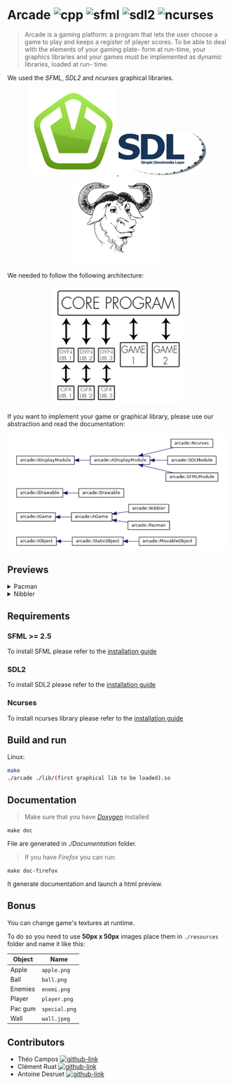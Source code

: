 # Arcade ![cpp](https://img.shields.io/badge/C%2B%2B-00599C?style=for-the-badge&logo=c%2B%2B&logoColor=white) ![sfml](https://img.shields.io/badge/SFML-8CC445?style=for-the-badge&logo=SFML&logoColor=white) ![sdl2](https://img.shields.io/badge/SDL2-A42E2B?style=for-the-badge&logo=GNU&logoColor=white) ![ncurses](https://img.shields.io/badge/Ncurses-000000?style=for-the-badge&logo=GNU&logoColor=white)

> Arcade is a gaming platform: a program that lets the user choose a game to play and keeps a register of player scores. To be able to deal with the elements of your gaming plate- form at run-time, your graphics libraries and your games must be implemented as dynamic libraries, loaded at run- time.

We used the _SFML_, _SDL2_ and _ncurses_ graphical libraries.

<p align="center">
  <a href="https://www.sfml-dev.org/index.php">
    <img src=".github/readme_resources/Logos/logo_sfml.png" width="200">
  </a>
  <a href="https://www.libsdl.org/">
    <img src=".github/readme_resources/Logos/sdl_logo.png" width="200">
  </a>
  <a href="https://invisible-island.net/ncurses/announce.html">
    <img src=".github/readme_resources/Logos/ncurses_logo.svg" width="200">
  </a>
</p>

We needed to follow the following architecture:

<p align="center">
    <img src=".github/readme_resources/previews/subject_info_archi.png" width="300">
</p>

If you want to implement your game or graphical library, please use our abstraction and read the documentation:

<p align="center">
    <img src=".github/readme_resources/our_archi.png">
</p>

<h2>Previews</h2>
<details>
<summary>Pacman</summary>
    <details>
        <summary>SFML</summary>
        <img src="/.github/readme_resources/previews/pacman_sfml.png">
    </details>
    <details>
        <summary>SDL2</summary>
        <img src="/.github/readme_resources/previews/pacman_sdl.png">
    </details>
    <details>
        <summary>Ncurses</summary>
        <img src="/.github/readme_resources/previews/pacman_ncurses.png">
    </details>
</details>
<details>
    <summary>Nibbler</summary>
    <details>
        <summary>SFML</summary>
        <img src="/.github/readme_resources/previews/nibbler_sfml.png">
    </details>
    <details>
        <summary>SDL2</summary>
        <img src="/.github/readme_resources/previews/nibbler_sdl.png">
    </details>
    <details>
        <summary>Ncurses</summary>
        <img src="/.github/readme_resources/previews/nibbler_ncurses.png">
    </details>
</details>

## Requirements

### SFML >= 2.5

To install SFML please refer to
the [installation guide](https://www.sfml-dev.org/download/sfml/2.5.1/index-fr.php)

### SDL2

To install SDL2 please refer to
the [installation guide](https://www.libsdl.org/download-2.0.php)

### Ncurses

To install ncurses library please refer to
the [installation guide](https://invisible-island.net/ncurses/)

## Build and run

Linux:

```sh
make
./arcade ./lib/(first graphical lib to be loaded).so
```

## Documentation

> Make sure that you have [_Doxygen_](https://www.doxygen.nl/download.html) installed

```shell
make doc
```

File are generated in _./Documentation_ folder.

> If you have _Firefox_ you can run:

```shell
make doc-firefox
```

It generate documentation and launch a html preview.

## Bonus

You can change game's textures at runtime.

To do so you need to use **50px x 50px** images place them in `./resources` folder and name it like this:

Object | Name
------------ | -------------
Apple | `apple.png`
Ball | `ball.png`
Enemies | `enemi.png`
Player | `player.png`
Pac gum | `special.png`
Wall | `wall.jpeg`


## Contributors

- Théo Campos [![github-link][github-logo]](https://github.com/theocampos)
- Clément Ruat  [![github-link][github-logo]](https://github.com/fantoruse)
- Antoine Desruet [![github-link][github-logo]](https://github.com/antwxne)

<!-- Markdown link & img definition's -->

[Github-logo]: https://img.shields.io/badge/GitHub-100000?style=for-the-badge&logo=github&logoColor=white
